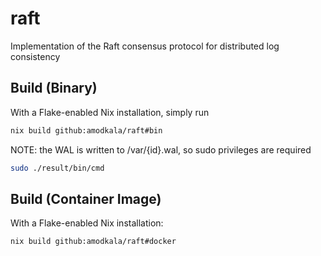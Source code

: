 # raft

Implementation of the Raft consensus protocol for distributed log consistency

## Build (Binary)
With a Flake-enabled Nix installation, simply run
```bash
nix build github:amodkala/raft#bin
```
NOTE: the WAL is written to /var/{id}.wal, so sudo privileges are required
```bash
sudo ./result/bin/cmd
```

## Build (Container Image)
With a Flake-enabled Nix installation:
```bash
nix build github:amodkala/raft#docker
```
